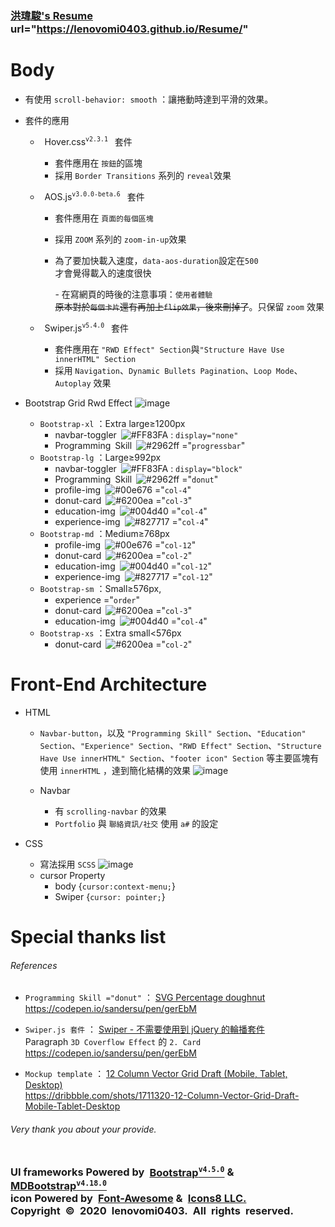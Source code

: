 ### [洪瑋駿's Resume](https://lenovomi0403.github.io/Resume/) url="https://lenovomi0403.github.io/Resume/"
# Body
* 有使用 `scroll-behavior: smooth` ：讓捲動時達到平滑的效果。
* 套件的應用
    * &ensp;Hover.css<sup>`v2.3.1`</sup>&ensp; 套件
        * 套件應用在 `按鈕`的區塊
        * 採用 ```Border Transitions``` 系列的  ```reveal```效果

    * &ensp;AOS.js<sup>`v3.0.0-beta.6`</sup>&ensp; 套件
        * 套件應用在 `頁面的每個區塊`
        * 採用 ```ZOOM``` 系列的 ```zoom-in-up```效果
        * 為了要加快載入速度，`data-aos-duration`設定在`500` <br>
        才會覺得載入的速度很快

            \- 在寫網頁的時後的注意事項：`使用者體驗`<br>
~~原本對於`每個卡片`還有再加上`flip效果`，後來刪掉了~~。只保留 `zoom` 效果

    * &ensp;Swiper.js<sup>`v5.4.0`</sup>&ensp; 套件
        * 套件應用在 `"RWD Effect" Section`與`"Structure Have Use innerHTML" Section`
        * 採用 `Navigation`、`Dynamic Bullets Pagination`、`Loop Mode`、`Autoplay` 效果

* Bootstrap Grid Rwd Effect
![image](https://lenovomi0403.github.io/Resume/01-img/04-README.md/03-Resume%20Website%20RWD%20Effect%20mockup.png)

    * `Bootstrap-xl` ：Extra large≥1200px
        * navbar-toggler&ensp;![#FF83FA](https://placehold.it/15/FF83FA/000000?text=+) : `display="none"`</li><li>Programming Skill&ensp;![#2962ff](https://placehold.it/15/2962ff/000000?text=+) ="`progressbar`"
    * `Bootstrap-lg` ：Large≥992px
        * navbar-toggler&ensp;![#FF83FA](https://placehold.it/15/FF83FA/000000?text=+) : `display="block"`</li><li>Programming Skill&ensp;![#2962ff](https://placehold.it/15/2962ff/000000?text=+) ="`donut`"</li><li>profile-img&ensp;![#00e676](https://placehold.it/15/00e676/000000?text=+) ="`col-4`"</li><li>donut-card&ensp;![#6200ea](https://placehold.it/15/6200ea/000000?text=+) ="`col-3`"</li><li>education-img&ensp;![#004d40](https://placehold.it/15/004d40/000000?text=+) ="`col-4`"</li><li>experience-img&ensp;![#827717](https://placehold.it/15/8277175/000000?text=+) ="`col-4`"</li>
    * `Bootstrap-md` ：Medium≥768px
        * profile-img&ensp;![#00e676](https://placehold.it/15/00e676/000000?text=+) ="`col-12`"</li><li>donut-card&ensp;![#6200ea](https://placehold.it/15/6200ea/000000?text=+) ="`col-2`"</li><li>education-img&ensp;![#004d40](https://placehold.it/15/004d40/000000?text=+) ="`col-12`"</li><li>experience-img&ensp;![#827717](https://placehold.it/15/827717/000000?text=+) ="`col-12`"</li>
    * `Bootstrap-sm` ：Small≥576px,
        * experience ="`order`"</li><li>donut-card&ensp;![#6200ea](https://placehold.it/15/6200ea/000000?text=+) ="`col-3`"</li><li>education-img&ensp;![#004d40](https://placehold.it/15/004d40/000000?text=+) ="`col-4`"</li>
    * `Bootstrap-xs` ：Extra small<576px
        * donut-card&ensp;![#6200ea](https://placehold.it/15/6200ea/000000?text=+) ="`col-2`"</li>
# Front-End Architecture
* HTML
    * `Navbar-button`，以及 `"Programming Skill" Section`、`"Education" Section`、`"Experience" Section`、`"RWD Effect" Section`、`"Structure Have Use innerHTML" Section`、`"footer icon" Section` 等主要區塊有使用 `innerHTML` ，達到簡化結構的效果
![image](https://lenovomi0403.github.io/Resume/01-img/04-README.md/01-innerHTML.jpg)

    * Navbar
        * 有 `scrolling-navbar` 的效果
        * `Portfolio` 與 `聯絡資訊/社交` 使用 `a#` 的設定

* CSS
    * 寫法採用 `SCSS`
![image](https://lenovomi0403.github.io/Resume/01-img/04-README.md/02-scss.jpg)
    * cursor Property
        * body {`cursor:context-menu;`}
        * Swiper {`cursor: pointer;`}

# Special thanks list&ensp;&ensp;
###### References
* `Programming Skill ="donut"` ： [SVG Percentage doughnut](https://codepen.io/sandersu/pen/gerEbM)<br>
https://codepen.io/sandersu/pen/gerEbM

* `Swiper.js 套件` ： [Swiper - 不需要使用到 jQuery 的輪播套件](https://codepen.io/sandersu/pen/gerEbM)<br>
Paragraph `3D Coverflow Effect` 的 `2. Card`<br>
https://codepen.io/sandersu/pen/gerEbM

* `Mockup template` ： [12 Column Vector Grid Draft (Mobile, Tablet, Desktop)](https://dribbble.com/shots/1711320-12-Column-Vector-Grid-Draft-Mobile-Tablet-Desktop)<br>
https://dribbble.com/shots/1711320-12-Column-Vector-Grid-Draft-Mobile-Tablet-Desktop
###### Very thank you about your provide.<br><br>

### UI frameworks Powered by [Bootstrap<sup>`v4.5.0`</sup>](https://getbootstrap.com/) & [MDBootstrap<sup>`v4.18.0`</sup>](https://mdbootstrap.com/) <br>icon Powered by [Font-Awesome](https://fontawesome.com/icons) & [Icons8 LLC.](https://icons8.com/icons) <br>Copyright © 2020 lenovomi0403. All rights reserved.